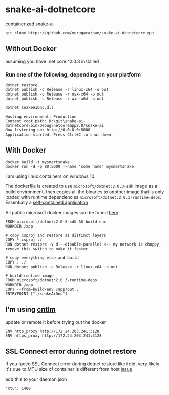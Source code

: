 # snake-ai-dotnetcore

containerized [snake-ai](https://github.com/murugaratham/snake-ai)


`git clone https://github.com/murugaratham/snake-ai-dotnetcore.git`

## Without Docker
assuming you have .net core ^2.0.3 installed
### Run one of the following, depending on your platform

```
dotnet restore 
dotnet publish -c Release -r linux-x64 -o out
dotnet publish -c Release -r osx-x64 -o out
dotnet publish -c Release -r win-x64 -o out

dotnet snakeAiDnc.dll
```

```
Hosting environment: Production
Content root path: D:\git\snake-ai-dotnetcore\bin\Debug\netcoreapp2.0/snake-ai
Now listening on: http://0.0.0.0:5000
Application started. Press Ctrl+C to shut down.
```

## With Docker

```
docker build -t mysmartsnake .
docker run -d -p 80:5000 --name "some name" mysmartsnake
```

I am using linux containers on windows 10.

The dockerfile is created to use `microsoft/dotnet:2.0.3-sdk` image as a build environment, then copies all the binaries to another image that is only loaded with runtime dependencies `microsoft/dotnet:2.0.3-runtime-deps`. 
Essentially a [self-contained application](https://docs.microsoft.com/en-us/dotnet/core/deploying/#self-contained-deployments-scd)

All public microsoft docker images can be found [here](https://hub.docker.com/r/microsoft/dotnet/)

```
FROM microsoft/dotnet:2.0.3-sdk AS build-env
WORKDIR /app

# copy csproj and restore as distinct layers
COPY *.csproj ./
RUN dotnet restore -v d --disable-parallel <-- my network is choppy, remove this switch to make it faster

# copy everything else and build
COPY . ./
RUN dotnet publish -c Release -r linux-x64 -o out

# build runtime image
FROM microsoft/dotnet:2.0.3-runtime-deps
WORKDIR /app
COPY --from=build-env /app/out .
ENTRYPOINT ["./snakeAiDnc"]
```

## I'm using [cntlm](http://cntlm.sourceforge.net)

update or remote it before trying out the docker
```
ENV http_proxy http://172.24.203.241:3128
ENV https_proxy http://172.24.203.241:3128
```
## SSL Connect error during dotnet restore

If you faced SSL Connect error during dotnet restore like i did, very likely it's due to MTU size of container is different from host [issue](https://github.com/moby/moby/issues/22297)

add this to your daemon.json
```
"mtu": 1400
```


